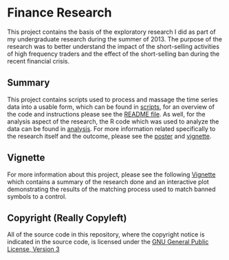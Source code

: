 Finance Research
===========================

This project contains the basis of the exploratory research I did as part of my undergraduate research during
the summer of 2013. The purpose of the research was to better understand the impact of the short-selling 
activities of high frequency traders and the effect of the short-selling ban during the recent financial crisis. 


Summary
---------------------------

This project contains scripts used to process and massage the time series data into a usable form, which can be 
found in [scripts](scripts/), for an overview of the code and instructions please see the 
[README file](scripts/README.md). As well, for the analysis aspect of the research, the R code which was used to 
analyze the data can be found in [analysis](analysis/). For more information related specifically to the research 
itself and the outcome, please see the [poster](poster/STAR_award_poster_2013.pdf) and 
[vignette](http://gnu-user.github.io/finance-research/).


Vignette
---------------------------

For more information about this project, please see the following [Vignette](http://gnu-user.github.io/finance-research/)
which contains a summary of the research done and an interactive plot demonstrating the results of the
matching process used to match banned symbols to a control.


Copyright (Really Copyleft)
---------------------------

All of the source code in this repository, where the copyright notice is indicated in the source
code, is licensed under the [GNU General Public License, Version 3](http://www.gnu.org/licenses/gpl.html)
